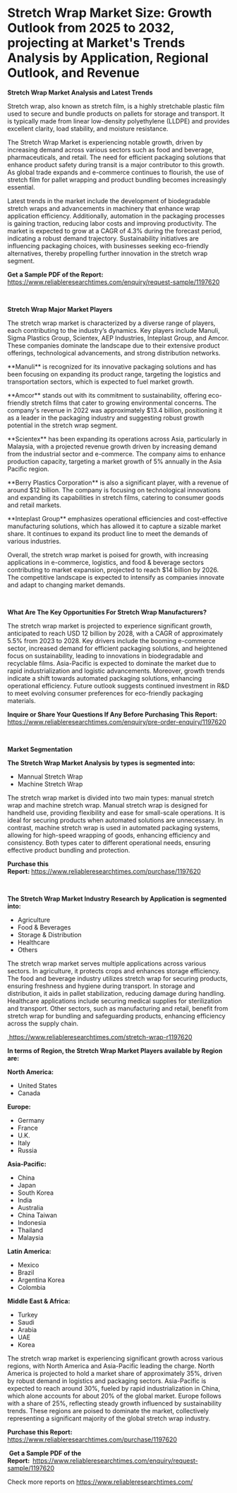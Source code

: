 <p><h1>Stretch Wrap Market Size: Growth Outlook from 2025 to 2032, projecting at Market's Trends Analysis by Application, Regional Outlook, and Revenue</h1></p><p><strong>Stretch Wrap Market Analysis and Latest Trends</strong></p>
<p><p>Stretch wrap, also known as stretch film, is a highly stretchable plastic film used to secure and bundle products on pallets for storage and transport. It is typically made from linear low-density polyethylene (LLDPE) and provides excellent clarity, load stability, and moisture resistance.</p><p>The Stretch Wrap Market is experiencing notable growth, driven by increasing demand across various sectors such as food and beverage, pharmaceuticals, and retail. The need for efficient packaging solutions that enhance product safety during transit is a major contributor to this growth. As global trade expands and e-commerce continues to flourish, the use of stretch film for pallet wrapping and product bundling becomes increasingly essential.</p><p>Latest trends in the market include the development of biodegradable stretch wraps and advancements in machinery that enhance wrap application efficiency. Additionally, automation in the packaging processes is gaining traction, reducing labor costs and improving productivity. The market is expected to grow at a CAGR of 4.3% during the forecast period, indicating a robust demand trajectory. Sustainability initiatives are influencing packaging choices, with businesses seeking eco-friendly alternatives, thereby propelling further innovation in the stretch wrap segment.</p></p>
<p><strong>Get a Sample PDF of the Report:&nbsp;</strong> <a href="https://www.reliableresearchtimes.com/enquiry/request-sample/1197620?utm_campaign=3316&utm_medium=2&utm_source=Github&utm_content=ia&utm_term=01042025&utm_id=stretch-wrap">https://www.reliableresearchtimes.com/enquiry/request-sample/1197620</a></p>
<p>&nbsp;</p>
<p><strong>Stretch Wrap Major Market Players</strong></p>
<p><p>The stretch wrap market is characterized by a diverse range of players, each contributing to the industry’s dynamics. Key players include Manuli, Sigma Plastics Group, Scientex, AEP Industries, Inteplast Group, and Amcor. These companies dominate the landscape due to their extensive product offerings, technological advancements, and strong distribution networks.</p><p>**Manuli** is recognized for its innovative packaging solutions and has been focusing on expanding its product range, targeting the logistics and transportation sectors, which is expected to fuel market growth.</p><p>**Amcor** stands out with its commitment to sustainability, offering eco-friendly stretch films that cater to growing environmental concerns. The company's revenue in 2022 was approximately $13.4 billion, positioning it as a leader in the packaging industry and suggesting robust growth potential in the stretch wrap segment.</p><p>**Scientex** has been expanding its operations across Asia, particularly in Malaysia, with a projected revenue growth driven by increasing demand from the industrial sector and e-commerce. The company aims to enhance production capacity, targeting a market growth of 5% annually in the Asia Pacific region.</p><p>**Berry Plastics Corporation** is also a significant player, with a revenue of around $12 billion. The company is focusing on technological innovations and expanding its capabilities in stretch films, catering to consumer goods and retail markets.</p><p>**Inteplast Group** emphasizes operational efficiencies and cost-effective manufacturing solutions, which has allowed it to capture a sizable market share. It continues to expand its product line to meet the demands of various industries.</p><p>Overall, the stretch wrap market is poised for growth, with increasing applications in e-commerce, logistics, and food & beverage sectors contributing to market expansion, projected to reach $14 billion by 2026. The competitive landscape is expected to intensify as companies innovate and adapt to changing market demands.</p></p>
<p>&nbsp;</p>
<p><strong>What Are The Key Opportunities For Stretch Wrap Manufacturers?</strong></p>
<p><p>The stretch wrap market is projected to experience significant growth, anticipated to reach USD 12 billion by 2028, with a CAGR of approximately 5.5% from 2023 to 2028. Key drivers include the booming e-commerce sector, increased demand for efficient packaging solutions, and heightened focus on sustainability, leading to innovations in biodegradable and recyclable films. Asia-Pacific is expected to dominate the market due to rapid industrialization and logistic advancements. Moreover, growth trends indicate a shift towards automated packaging solutions, enhancing operational efficiency. Future outlook suggests continued investment in R&D to meet evolving consumer preferences for eco-friendly packaging materials.</p></p>
<p><strong>Inquire or Share Your Questions If Any Before Purchasing This Report:</strong> <a href="https://www.reliableresearchtimes.com/enquiry/pre-order-enquiry/1197620?utm_campaign=3316&utm_medium=2&utm_source=Github&utm_content=ia&utm_term=01042025&utm_id=stretch-wrap">https://www.reliableresearchtimes.com/enquiry/pre-order-enquiry/1197620</a></p>
<p>&nbsp;</p>
<p><strong>Market Segmentation</strong></p>
<p><strong>The Stretch Wrap Market Analysis by types is segmented into:</strong></p>
<p><ul><li>Mannual Stretch Wrap</li><li>Machine Stretch Wrap</li></ul></p>
<p><p>The stretch wrap market is divided into two main types: manual stretch wrap and machine stretch wrap. Manual stretch wrap is designed for handheld use, providing flexibility and ease for small-scale operations. It is ideal for securing products when automated solutions are unnecessary. In contrast, machine stretch wrap is used in automated packaging systems, allowing for high-speed wrapping of goods, enhancing efficiency and consistency. Both types cater to different operational needs, ensuring effective product bundling and protection.</p></p>
<p><strong>Purchase this Report:&nbsp;</strong><a href="https://www.reliableresearchtimes.com/purchase/1197620?utm_campaign=3316&utm_medium=2&utm_source=Github&utm_content=ia&utm_term=01042025&utm_id=stretch-wrap">https://www.reliableresearchtimes.com/purchase/1197620</a></p>
<p>&nbsp;</p>
<p><strong>The Stretch Wrap Market Industry Research by Application is segmented into:</strong></p>
<p><ul><li>Agriculture</li><li>Food & Beverages</li><li>Storage & Distribution</li><li>Healthcare</li><li>Others</li></ul></p>
<p><p>The stretch wrap market serves multiple applications across various sectors. In agriculture, it protects crops and enhances storage efficiency. The food and beverage industry utilizes stretch wrap for securing products, ensuring freshness and hygiene during transport. In storage and distribution, it aids in pallet stabilization, reducing damage during handling. Healthcare applications include securing medical supplies for sterilization and transport. Other sectors, such as manufacturing and retail, benefit from stretch wrap for bundling and safeguarding products, enhancing efficiency across the supply chain.</p></p>
<p><a href="https://www.reliableresearchtimes.com/stretch-wrap-r1197620?utm_campaign=3316&utm_medium=2&utm_source=Github&utm_content=ia&utm_term=01042025&utm_id=stretch-wrap">&nbsp;https://www.reliableresearchtimes.com/stretch-wrap-r1197620</a></p>
<p><strong>In terms of Region, the Stretch Wrap Market Players available by Region are:</strong></p>
<p>
    <p> <strong> North America: </strong>
        <ul>
            <li>United States</li>
            <li>Canada</li>
        </ul>
        </p> 
    <p> <strong> Europe: </strong>
        <ul>
            <li>Germany</li>
            <li>France</li>
            <li>U.K.</li>
            <li>Italy</li>
            <li>Russia</li>
        </ul>
        </p> 
    <p> <strong> Asia-Pacific: </strong>
        <ul>
            <li>China</li>
            <li>Japan</li>
            <li>South Korea</li>
            <li>India</li>
            <li>Australia</li>
            <li>China Taiwan</li>
            <li>Indonesia</li>
            <li>Thailand</li>
            <li>Malaysia</li>
        </ul>
        </p> 
    <p> <strong> Latin America: </strong>
        <ul>
            <li>Mexico</li>
            <li>Brazil</li>
            <li>Argentina Korea</li>
            <li>Colombia</li>
        </ul>
        </p> 
    <p> <strong> Middle East & Africa: </strong>
        <ul>
            <li>Turkey</li>
            <li>Saudi</li>
            <li>Arabia</li>
            <li>UAE</li>
            <li>Korea</li>
        </ul>
    </p>
    </p>
<p><p>The stretch wrap market is experiencing significant growth across various regions, with North America and Asia-Pacific leading the charge. North America is projected to hold a market share of approximately 35%, driven by robust demand in logistics and packaging sectors. Asia-Pacific is expected to reach around 30%, fueled by rapid industrialization in China, which alone accounts for about 20% of the global market. Europe follows with a share of 25%, reflecting steady growth influenced by sustainability trends. These regions are poised to dominate the market, collectively representing a significant majority of the global stretch wrap industry.</p></p>
<p><strong>Purchase this Report: </strong><a href="https://www.reliableresearchtimes.com/purchase/1197620?utm_campaign=3316&utm_medium=2&utm_source=Github&utm_content=ia&utm_term=01042025&utm_id=stretch-wrap">https://www.reliableresearchtimes.com/purchase/1197620</a></p>
<p>&nbsp;<strong>Get a Sample PDF of the Report:&nbsp;&nbsp;</strong><a href="https://www.reliableresearchtimes.com/enquiry/request-sample/1197620?utm_campaign=3316&utm_medium=2&utm_source=Github&utm_content=ia&utm_term=01042025&utm_id=stretch-wrap">https://www.reliableresearchtimes.com/enquiry/request-sample/1197620</a></p>
<p><strong></strong></p>
<p>Check more reports on <a href="https://www.reliableresearchtimes.com/?utm_campaign=3316&utm_medium=2&utm_source=Github&utm_content=ia&utm_term=01042025&utm_id=stretch-wrap">https://www.reliableresearchtimes.com/</a></p>